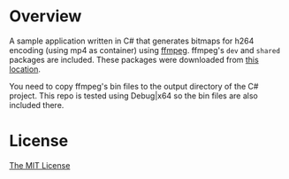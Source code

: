 # Overview

A sample application written in C# that generates bitmaps for h264 encoding (using mp4 as container) using [ffmpeg](https://www.ffmpeg.org/). ffmpeg's `dev` and `shared` packages are included. These packages were downloaded from [this location](https://ffmpeg.zeranoe.com/builds/win64/).

You need to copy ffmpeg's bin files to the output directory of the C# project. This repo is tested using Debug|x64 so the bin files are also included there.

# License

[The MIT License](./LICENSE.md)
